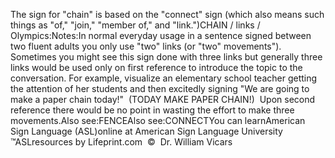 The sign for "chain" is based on the "connect" sign (which also 
			means such things as "of," "join," "member of," and "link.")CHAIN / links / Olympics:Notes:In normal everyday usage in a sentence signed between two fluent 
			adults you only use "two" links (or "two" movements"). Sometimes you 
			might see this sign done with three links but generally three links 
			would be used only on first reference to introduce the topic to the 
			conversation. For example, visualize an elementary school teacher 
			getting the attention of her students and then excitedly signing "We 
			are going to make a paper chain today!"  (TODAY MAKE PAPER 
			CHAIN!)  Upon second reference there would be no point in 
			wasting the effort to make three movements.Also see:FENCEAlso see:CONNECTYou can learnAmerican Sign Language (ASL)online at American Sign Language University ™ASLresources by Lifeprint.com  ©  Dr. William Vicars